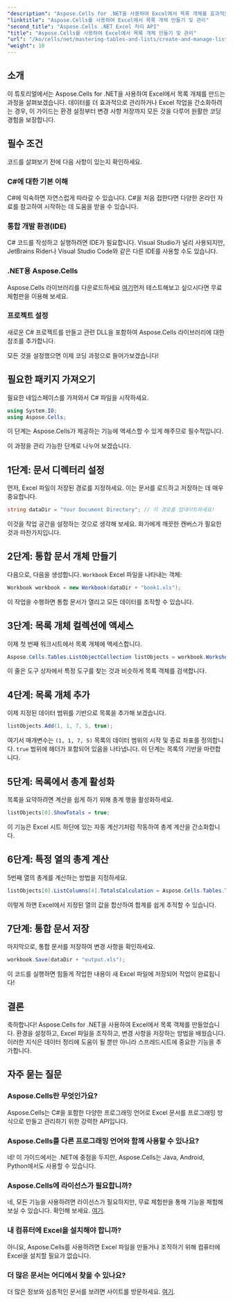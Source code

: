 ```yaml
---
"description": "Aspose.Cells for .NET을 사용하여 Excel에서 목록 개체를 효과적으로 만들고 관리하는 방법을 알아보세요. 이 포괄적인 단계별 가이드는 설정 과정을 안내합니다."
"linktitle": "Aspose.Cells를 사용하여 Excel에서 목록 개체 만들기 및 관리"
"second_title": "Aspose.Cells .NET Excel 처리 API"
"title": "Aspose.Cells를 사용하여 Excel에서 목록 개체 만들기 및 관리"
"url": "/ko/cells/net/mastering-tables-and-lists/create-and-manage-list-object/"
"weight": 10
---
```


## 소개

이 튜토리얼에서는 Aspose.Cells for .NET을 사용하여 Excel에서 목록 개체를 만드는 과정을 살펴보겠습니다. 데이터를 더 효과적으로 관리하거나 Excel 작업을 간소화하려는 경우, 이 가이드는 환경 설정부터 변경 사항 저장까지 모든 것을 다루어 원활한 코딩 경험을 보장합니다.

## 필수 조건

코드를 살펴보기 전에 다음 사항이 있는지 확인하세요.

### C#에 대한 기본 이해
C#에 익숙하면 자연스럽게 따라갈 수 있습니다. C#을 처음 접한다면 다양한 온라인 자료를 참고하여 시작하는 데 도움을 받을 수 있습니다.

### 통합 개발 환경(IDE)
C# 코드를 작성하고 실행하려면 IDE가 필요합니다. Visual Studio가 널리 사용되지만, JetBrains Rider나 Visual Studio Code와 같은 다른 IDE를 사용할 수도 있습니다.

### .NET용 Aspose.Cells
Aspose.Cells 라이브러리를 다운로드하세요 [여기](https://releases.aspose.com/cells/net/)먼저 테스트해보고 싶으시다면 무료 체험판을 이용해 보세요.

### 프로젝트 설정
새로운 C# 프로젝트를 만들고 관련 DLL을 포함하여 Aspose.Cells 라이브러리에 대한 참조를 추가합니다.

모든 것을 설정했으면 이제 코딩 과정으로 들어가보겠습니다!

## 필요한 패키지 가져오기

필요한 네임스페이스를 가져와서 C# 파일을 시작하세요.

```csharp
using System.IO;
using Aspose.Cells;
```

이 단계는 Aspose.Cells가 제공하는 기능에 액세스할 수 있게 해주므로 필수적입니다.

이 과정을 관리 가능한 단계로 나누어 보겠습니다.

## 1단계: 문서 디렉터리 설정

먼저, Excel 파일이 저장된 경로를 지정하세요. 이는 문서를 로드하고 저장하는 데 매우 중요합니다.

```csharp
string dataDir = "Your Document Directory"; // 이 경로를 업데이트하세요!
```

이것을 작업 공간을 설정하는 것으로 생각해 보세요. 화가에게 깨끗한 캔버스가 필요한 것과 마찬가지입니다.

## 2단계: 통합 문서 개체 만들기

다음으로, 다음을 생성합니다. `Workbook` Excel 파일을 나타내는 객체:

```csharp
Workbook workbook = new Workbook(dataDir + "book1.xls");
```

이 작업을 수행하면 통합 문서가 열리고 모든 데이터를 조작할 수 있습니다.

## 3단계: 목록 개체 컬렉션에 액세스

이제 첫 번째 워크시트에서 목록 개체에 액세스합니다.

```csharp
Aspose.Cells.Tables.ListObjectCollection listObjects = workbook.Worksheets[0].ListObjects;
```

이 줄은 도구 상자에서 특정 도구를 찾는 것과 비슷하게 목록 객체를 검색합니다.

## 4단계: 목록 개체 추가

이제 지정된 데이터 범위를 기반으로 목록을 추가해 보겠습니다.

```csharp
listObjects.Add(1, 1, 7, 5, true);
```

여기서 매개변수는 `(1, 1, 7, 5)` 목록의 데이터 범위의 시작 및 종료 좌표를 정의합니다. `true` 범위에 헤더가 포함되어 있음을 나타냅니다. 이 단계는 목록의 기반을 마련합니다.

## 5단계: 목록에서 총계 활성화

목록을 요약하려면 계산을 쉽게 하기 위해 총계 행을 활성화하세요.

```csharp
listObjects[0].ShowTotals = true;
```

이 기능은 Excel 시트 하단에 있는 자동 계산기처럼 작동하여 총계 계산을 간소화합니다.

## 6단계: 특정 열의 총계 계산

5번째 열의 총계를 계산하는 방법을 지정하세요.

```csharp
listObjects[0].ListColumns[4].TotalsCalculation = Aspose.Cells.Tables.TotalsCalculation.Sum; 
```

이렇게 하면 Excel에서 지정된 열의 값을 합산하여 합계를 쉽게 추적할 수 있습니다.

## 7단계: 통합 문서 저장

마지막으로, 통합 문서를 저장하여 변경 사항을 확인하세요.

```csharp
workbook.Save(dataDir + "output.xls");
```

이 코드를 실행하면 힘들게 작업한 내용이 새 Excel 파일에 저장되어 작업이 완료됩니다!

## 결론

축하합니다! Aspose.Cells for .NET을 사용하여 Excel에서 목록 객체를 만들었습니다. 환경을 설정하고, Excel 파일을 조작하고, 변경 사항을 저장하는 방법을 배웠습니다. 이러한 지식은 데이터 정리에 도움이 될 뿐만 아니라 스프레드시트에 중요한 기능을 추가합니다.

## 자주 묻는 질문

### Aspose.Cells란 무엇인가요?  
Aspose.Cells는 C#을 포함한 다양한 프로그래밍 언어로 Excel 문서를 프로그래밍 방식으로 만들고 관리하기 위한 강력한 API입니다.

### Aspose.Cells를 다른 프로그래밍 언어와 함께 사용할 수 있나요?  
네! 이 가이드에서는 .NET에 중점을 두지만, Aspose.Cells는 Java, Android, Python에서도 사용할 수 있습니다.

### Aspose.Cells에 라이선스가 필요합니까?  
네, 모든 기능을 사용하려면 라이선스가 필요하지만, 무료 체험판을 통해 기능을 체험해 보실 수 있습니다. 확인해 보세요. [여기](https://releases.aspose.com/).

### 내 컴퓨터에 Excel을 설치해야 합니까?  
아니요, Aspose.Cells를 사용하려면 Excel 파일을 만들거나 조작하기 위해 컴퓨터에 Excel을 설치할 필요가 없습니다.

### 더 많은 문서는 어디에서 찾을 수 있나요?  
더 많은 정보와 심층적인 문서를 보려면 사이트를 방문하세요. [여기](https://reference.aspose.com/cells/net/).